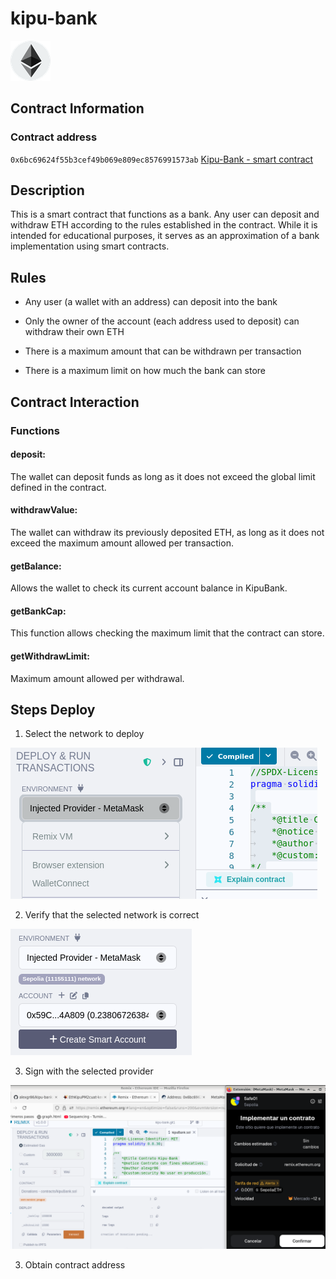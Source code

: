 # kipu-bank

![eth_img](images/Ethereum_logo_translucent.png)

## Contract Information
### Contract address
`0x6bc69624f55b3cef49b069e809ec8576991573ab`
[Kipu-Bank - smart contract](https://sepolia.etherscan.io/address/0x6bc69624f55b3cef49b069e809ec8576991573ab#code)




## Description
This is a smart contract that functions as a bank. Any user can deposit and withdraw ETH according to the rules established in the contract.
While it is intended for educational purposes, it serves as an approximation of a bank implementation using smart contracts.

## Rules
- Any user (a wallet with an address) can deposit into the bank

- Only the owner of the account (each address used to deposit) can withdraw their own ETH

- There is a maximum amount that can be withdrawn per transaction

- There is a maximum limit on how much the bank can store

## Contract Interaction

### Functions

#### deposit:
The wallet can deposit funds as long as it does not exceed the global limit defined in the contract.

#### withdrawValue:
The wallet can withdraw its previously deposited ETH, as long as it does not exceed the maximum amount allowed per transaction.

#### getBalance:
Allows the wallet to check its current account balance in KipuBank.

#### getBankCap:
This function allows checking the maximum limit that the contract can store.

#### getWithdrawLimit: 
Maximum amount allowed per withdrawal.

## Steps Deploy

1. Select the network to deploy

![eth_img](images/injected_provider.png)

2. Verify that the selected network is correct

![eth_img](images/verify_sepolia.png)

3. Sign with the selected provider

![eth_img](images/firma_deploy.png)

3. Obtain contract address
